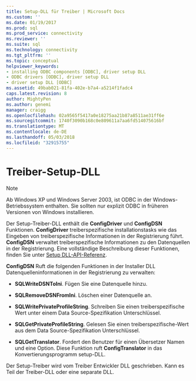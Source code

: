 ```yaml
---
title: Setup-DLL für Treiber | Microsoft Docs
ms.custom: ''
ms.date: 01/19/2017
ms.prod: sql
ms.prod_service: connectivity
ms.reviewer: ''
ms.suite: sql
ms.technology: connectivity
ms.tgt_pltfrm: ''
ms.topic: conceptual
helpviewer_keywords:
- installing ODBC components [ODBC], driver setup DLL
- ODBC drivers [ODBC], driver setup DLL
- driver setup DLL [ODBC]
ms.assetid: 49bab021-81fa-402e-b7a4-a5214f1fadc4
caps.latest.revision: 8
author: MightyPen
ms.author: genemi
manager: craigg
ms.openlocfilehash: 02a9565f5417a0e18275aa21b87a8511ae31ff6e
ms.sourcegitcommit: 1740f3090b168c0e809611a7aa6fd514075616bf
ms.translationtype: MT
ms.contentlocale: de-DE
ms.lasthandoff: 05/03/2018
ms.locfileid: "32915755"
---
```

# <a name="driver-setup-dll"></a>Treiber-Setup-DLL
> [!NOTE]  
>  Ab Windows XP und Windows Server 2003, ist ODBC in der Windows-Betriebssystem enthalten. Sie sollten nur explizit ODBC in früheren Versionen von Windows installieren.  
  
 Der Setup-Treiber-DLL enthält die **ConfigDriver** und **ConfigDSN** Funktionen. **ConfigDriver** treiberspezifische installationstasks wie das Eingeben von treiberspezifische Informationen in der Registrierung führt. **ConfigDSN** verwaltet treiberspezifische Informationen zu den Datenquellen in der Registrierung. Eine vollständige Beschreibung dieser Funktionen, finden Sie unter [Setup DLL-API-Referenz](../../../odbc/reference/syntax/setup-dll-api-reference.md).  
  
 **ConfigDSN** Ruft die folgenden Funktionen in der Installer DLL Datenquelleninformationen in der Registrierung zu verwalten:  
  
-   **SQLWriteDSNToIni**. Fügen Sie eine Datenquelle hinzu.  
  
-   **SQLRemoveDSNFromIni**. Löschen einer Datenquelle an.  
  
-   **SQLWritePrivateProfileString**. Schreiben Sie einen treiberspezifische Wert unter einem Data Source-Spezifikation Unterschlüssel.  
  
-   **SQLGetPrivateProfileString**. Gelesen Sie einen treiberspezifische-Wert aus dem Data Source-Spezifikation Unterschlüssel.  
  
-   **SQLGetTranslator**. Fordert den Benutzer für einen Übersetzer Namen und eine Option. Diese Funktion ruft **ConfigTranslator** in das Konvertierungsprogramm setup-DLL.  
  
 Der Setup-Treiber wird vom Treiber Entwickler DLL geschrieben. Kann es Teil der Treiber-DLL oder eine separate DLL.
